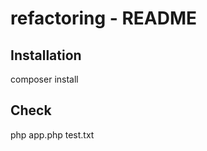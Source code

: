 refactoring - README
=============

Installation
-----------------
composer install

Check
-----------------
php app.php test.txt
